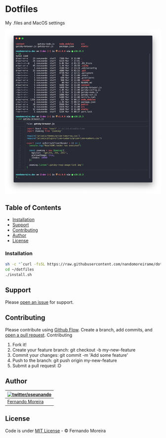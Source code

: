 # Dotfiles

My .files and MacOS settings

![Screenshot of My Readme Boilerplate](/screenshot.png)

## Table of Contents

- [Installation](#installation)
- [Support](#support)
- [Contributing](#contributing)
- [Author](#author)
- [License](#license)

### Installation

```bash
sh -c "`curl -fsSL https://raw.githubusercontent.com/nandomoreirame/dotfiles/master/clone.sh`"
cd ~/dotfiles
./install.sh
```

## Support

Please [open an issue](https://github.com/nandomoreirame/readme-boilerplate/issues/new) for support.


## Contributing

Please contribute using [Github Flow](https://guides.github.com/introduction/flow/). Create a branch, add commits, and [open a pull request](https://github.com/nandomoreirame/readme-boilerplate/compare?expand=1).
Contributing

1. Fork it!
2. Create your feature branch: git checkout -b my-new-feature
3. Commit your changes: git commit -m 'Add some feature'
4. Push to the branch: git push origin my-new-feature
5. Submit a pull request :D

## Author

| [![twitter/oseunando](https://avatars6.githubusercontent.com/u/1318271?v=4&s=120)](http://twitter.com/oseunando "Follow @oseunando on Twitter") |
| ----------------------------------------------------------------------------------------------------------------------------------------------- |
| [Fernando Moreira](http://twitter.com/oseunando)                                                                                                |

## License

Code is under [MIT License](/LICENSE) - © Fernando Moreira

